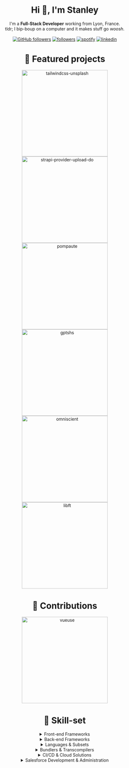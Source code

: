 
<!------------- Introduction ------------->
<h1 align="center">Hi 👋, I'm Stanley</h1>
<p align="center">
  I'm a <strong>Full-Stack Developer</strong> working from Lyon, France.<br/>
  tldr; I bip-boup on a computer and it makes stuff go <i>woosh</i>.<br/>
  <br/>
  <!-- Stars -->
  <a href="https://github.com/shorwood?tab=repositories&sort=stargazers"><img alt="GitHub followers" src="https://custom-icon-badges.herokuapp.com/badge/dynamic/json?logo=star&color=55960c&labelColor=488207&label=Stars&style=for-the-badge&query=%24.stars&url=https://api.github-star-counter.workers.dev/user/shorwood"/></a>
  <!-- Followers -->
  <a href="https://github.com/shorwood"><img alt="followers" title="Follow me on Github" src="https://custom-icon-badges.herokuapp.com/github/followers/shorwood?color=236ad3&labelColor=1155ba&style=for-the-badge&logo=person-add&label=Follow&logoColor=white"/></a>
  <!-- Spotify -->
  <a href="https://open.spotify.com/user/21iem47h4urcr56ycr5hlapky"><img alt="spotify" title="Spotify Profile" src="https://img.shields.io/badge/Spotify-1ED760?&style=for-the-badge&logo=spotify&logoColor=white"></a>
  <!-- LinkedIn -->
  <a href="https://www.linkedin.com/in/shorwood/"><img alt="linkedin" title="LinkedIn Profile" src="https://img.shields.io/badge/LinkedIn-0077B5?style=for-the-badge&logo=linkedin&logoColor=white"></a>
</p>

<!------------- Projects ------------->
<h1 align="center">📁 Featured projects</h3>
<p align="center">
  <!-- shorwood/tailwindcss-unsplash -->
  <a href="https://github.com/shorwood/tailwindcss-unsplash"><img width="282" src="https://denvercoder1-github-readme-stats.vercel.app/api/pin/?username=shorwood&repo=tailwindcss-unsplash&theme=react&bg_color=1F222E&title_color=8FBCBB&icon_color=F8D866&hide_border=true&show_icons=false" alt="tailwindcss-unsplash"></a>
  <br/>
  <!-- shorwood/strapi-provider-upload-do -->
  <a href="https://github.com/shorwood/strapi-provider-upload-do"><img width="282" src="https://denvercoder1-github-readme-stats.vercel.app/api/pin/?username=shorwood&repo=strapi-provider-upload-do&theme=react&bg_color=1F222E&title_color=8FBCBB&icon_color=F8D866&hide_border=true&show_icons=false" alt="strapi-provider-upload-do"></a>
  <!-- shorwood/pompaute -->
  <a href="https://github.com/shorwood/pompaute"><img width="282" src="https://denvercoder1-github-readme-stats.vercel.app/api/pin/?username=shorwood&repo=pompaute&theme=react&bg_color=1F222E&title_color=8FBCBB&icon_color=F8D866&hide_border=true&show_icons=false" alt="pompaute"></a>
  <!-- shorwood/gptsh -->
  <a href="https://github.com/shorwood/gptsh"><img width="282" src="https://denvercoder1-github-readme-stats.vercel.app/api/pin/?username=shorwood&repo=gptsh&theme=react&bg_color=1F222E&title_color=8FBCBB&icon_color=F8D866&hide_border=true&show_icons=false" alt="gptshs"></a>
  <br/>
  <!-- shorwood/omniscient -->
  <a href="https://github.com/shorwood/omniscient"><img width="282" src="https://denvercoder1-github-readme-stats.vercel.app/api/pin/?username=shorwood&repo=omniscient&theme=react&bg_color=1F222E&title_color=8FBCBB&icon_color=F8D866&hide_border=true&show_icons=false" alt="omniscient"></a>
  <br/>
  <!-- shorwood/libft -->
  <a href="https://github.com/shorwood/libft"><img width="282" src="https://denvercoder1-github-readme-stats.vercel.app/api/pin/?username=shorwood&repo=libft&theme=react&bg_color=1F222E&title_color=8FBCBB&icon_color=F8D866&hide_border=true&show_icons=false" alt="libft"></a>
</p>

<h1 align="center">📁 Contributions</h3>
<p align="center">
  <!-- vueuse/vueuse -->
  <a href="https://github.com/vueuse/vueuse/pull/789"><img width="282" src="https://denvercoder1-github-readme-stats.vercel.app/api/pin/?username=vueuse&repo=vueuse&theme=react&bg_color=1F222E&title_color=8FBCBB&icon_color=F8D866&hide_border=true&show_icons=false" alt="vueuse"></a>
</p>

<!------------- Badge ------------->
<h1 align="center">🍵 Skill-set</h1>

<details align="center">
  <summary>Front-end Frameworks</summary>
  <img alt="vue" title="Vue 2/3" src="https://img.shields.io/badge/Vue_2\3-35495E?style=for-the-badge&logo=vue.js&logoColor=4FC08D">
  <img alt="vue-router" title="Vue Router 3/4" src="https://img.shields.io/badge/Vue_Router_3\4-35495E?style=for-the-badge&logo=vue.js&logoColor=4FC08D">
  <img alt="vuex" title="Vuex" src="https://img.shields.io/badge/Vuex-35495E?style=for-the-badge&logo=vue.js&logoColor=4FC08D">
  <img alt="nuxt" title="Nuxt" src="https://img.shields.io/badge/Nuxt.js-35495E?style=for-the-badge&logo=nuxt.js&logoColor=4FC08D">
  <img alt="composition-api" title="Vue Composition-API" src="https://img.shields.io/badge/Composition_API-35495E?style=for-the-badge&logo=vue.js&logoColor=4FC08D">
  <br/>
  <img alt="windicss" title="WindiCSS" src="https://img.shields.io/badge/WindiCSS-0D9DDD?style=for-the-badge&logo=windi-css&logoColor=white">
  <img alt="tailwindcss" title="TailwindCSS" src="https://img.shields.io/badge/TailwindCSS-15B3C0?style=for-the-badge&logo=tailwind-css&logoColor=white">
  <img alt="bootstrap" title="Bootstrap" src="https://img.shields.io/badge/Bootstrap-563D7C?style=for-the-badge&logo=bootstrap&logoColor=white">
  <img alt="vuetify" title="Vuetify" src="https://img.shields.io/badge/Vuetify-158FE9?style=for-the-badge&logo=vuetify&logoColor=white">
</details>

<details align="center">
  <summary>Back-end Frameworks</summary>
  <img alt="node" title="NodeJS" src="https://img.shields.io/badge/Node.js-43853D?style=for-the-badge&logo=node.js&logoColor=white">
  <img alt="express" title="ExpressJS" src="https://img.shields.io/badge/Express.js-404D59?style=for-the-badge&logo=express&logoColor=white">
  <img alt="strapi" title="Strapi" src="https://img.shields.io/badge/Strapi-1E1D80?style=for-the-badge&logo=strapi&logoColor=white">
  <br/>
  <img alt="mysql" title="MySQL" src="https://img.shields.io/badge/MySQL-07405E?style=for-the-badge&logo=mysql&logoColor=white">
  <img alt="postgresql" title="PostgreSQL" src="https://img.shields.io/badge/PostgreSQL-316192?style=for-the-badge&logo=postgresql&logoColor=white">
  <img alt="mongodb" title="MongoDB" src="https://img.shields.io/badge/MongoDB-4EA94B?style=for-the-badge&logo=mongodb&logoColor=white">
  <img alt="sqlite" title="SQLite" src="https://img.shields.io/badge/SQLite-07405E?style=for-the-badge&logo=sqlite&logoColor=white">
  <br/>
  <img alt="nginx" title="Nginx" src="https://img.shields.io/badge/Nginx-008D36?style=for-the-badge&logo=nginx&logoColor=white">
</details>

<details align="center">
  <summary>Languages & Subsets</summary>
  <img alt="javascript" title="JavaScript" src="https://img.shields.io/badge/JavaScript-F7DF1E?style=for-the-badge&logo=javascript&logoColor=black">
  <img alt="typescript" title="TypeScript" src="https://img.shields.io/badge/TypeScript-007ACC?style=for-the-badge&logo=typescript&logoColor=white">
  <img alt="cplusplus" title="C\C++" src="https://img.shields.io/badge/C\C%2B%2B-00599C?style=for-the-badge&logo=c%2B%2B&logoColor=white">
  <img alt="java" title="Java" src="https://img.shields.io/badge/Java-D0350D?style=for-the-badge&logo=java&logoColor=white">
  <br/>
  <img alt="postcss" title="PostCSS" src="https://img.shields.io/badge/PostCSS-D23709?style=for-the-badge&logo=postcss&logoColor=white">
  <img alt="sass" title="Sass/Scss" src="https://img.shields.io/badge/Sass\Scss-563D7C?style=for-the-badge&logo=sass&logoColor=white">
  <img alt="graphql" title="GraphQL" src="https://img.shields.io/badge/GraphQL-D932A2?style=for-the-badge&logo=graphql&logoColor=white">
</details>

<details align="center">
  <summary>Bundlers & Transcompilers</summary>
  <img alt="webpack" title="Webpack" src="https://img.shields.io/badge/Webpack-1B72B6?style=for-the-badge&logo=webpack&logoColor=white">
  <img alt="vite" title="Vite" src="https://img.shields.io/badge/Vite-8C63F2?style=for-the-badge&logo=vite&logoColor=white">
  <img alt="rollup" title="Rollup" src="https://img.shields.io/badge/Rollup.js-E6332E?style=for-the-badge&logo=rollup.js&logoColor=white">
  <img alt="babel" title="Babel" src="https://img.shields.io/badge/Babel-EBC701?style=for-the-badge&logo=babel&logoColor=black">
</details>

<details align="center">
  <summary>CI/CD & Cloud Solutions</summary>
  <img alt="firebase" title="Firebase" src="https://img.shields.io/badge/Firebase-0393D9?style=for-the-badge&logo=firebase&logoColor=F2C22C">
  <img alt="do" title="Digital Ocean" src="https://img.shields.io/badge/Digital_Ocean-0079F2?style=for-the-badge&logo=digitalocean&logoColor=white">
  <img alt="ovh" title="OVH" src="https://img.shields.io/badge/OVH-114066?style=for-the-badge&logo=ovh&logoColor=white">
  <br/>
  <img alt="docker" title="Docker" src="https://img.shields.io/badge/Docker-0095D1?style=for-the-badge&logo=docker&logoColor=white">
  <img alt="kubernetes" title="Kubernetes" src="https://img.shields.io/badge/Kubernetes-3068D9?style=for-the-badge&logo=kubernetes&logoColor=white">
  <img alt="terraform" title="Terraform" src="https://img.shields.io/badge/Terraform-5A40DD?style=for-the-badge&logo=terraform&logoColor=white">
</details>

<details align="center">
  <summary>Salesforce Development & Administration</summary>
  <img alt="sf-cloud" title="Salesforce Admin" src="https://img.shields.io/badge/Salesforce_Admin-1998D0?style=for-the-badge&logo=salesforce&logoColor=white">
  <img alt="sf-apex" title="Apex" src="https://img.shields.io/badge/Apex-1998D0?style=for-the-badge&logo=salesforce&logoColor=white">
  <img alt="sf-lightning" title="Lightning" src="https://img.shields.io/badge/Lightning-1998D0?style=for-the-badge&logo=salesforce&logoColor=white">
  <img alt="sf-lwc" title="Lightning Web Component" src="https://img.shields.io/badge/LWC-1998D0?style=for-the-badge&logo=salesforce&logoColor=white">
  <img alt="sf-slds" title="Salesforce Lightning Design System" src="https://img.shields.io/badge/SLDS-1998D0?style=for-the-badge&logo=salesforce&logoColor=white">
</details>
